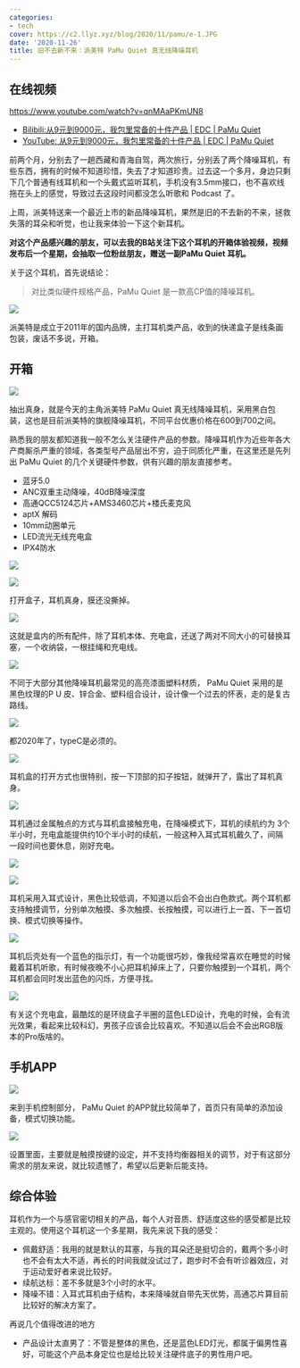 ```yaml
---
categories:
- tech
cover: https://c2.llyz.xyz/blog/2020/11/pamu/e-1.JPG
date: '2020-11-26'
title: 旧不去新不来：派美特 PaMu Quiet 真无线降噪耳机
---
```


## **在线视频**

https://www.youtube.com/watch?v=qnMAaPKmUN8

- [Bilibili:从9元到9000元，我包里常备的十件产品 | EDC | PaMu Quiet](https://www.bilibili.com/video/BV1uK411G74k)
- [YouTube: 从9元到9000元，我包里常备的十件产品 | EDC | PaMu Quiet](https://www.youtube.com/watch?v=qnMAaPKmUN8)

前两个月，分别去了一趟西藏和青海自驾，两次旅行，分别丢了两个降噪耳机，有些东西，拥有的时候不知道珍惜，失去了才知道珍贵。过去这一个多月，身边只剩下几个普通有线耳机和一个头戴式监听耳机，手机没有3.5mm接口，也不喜欢线拖在头上的感觉，导致过去这段时间都没怎么听歌和 Podcast 了。

上周，派美特送来一个最近上市的新品降噪耳机，果然是旧的不去新的不来，拯救失落的耳朵和听觉，也让我来体验一下这个新耳机。

**对这个产品感兴趣的朋友，可以去我的B站关注下这个耳机的开箱体验视频，视频发布后一个星期，会抽取一位粉丝朋友，赠送一副PaMu Quiet 耳机。**

关于这个耳机，首先说结论：

> 对比类似硬件规格产品，PaMu Quiet 是一款高CP值的降噪耳机。

![](https://c2.llyz.xyz/blog/2020/11/pamu/e-1.JPG)

派美特是成立于2011年的国内品牌，主打耳机类产品，收到的快递盒子是线条画包装，废话不多说，开箱。

## **开箱**

![](https://c2.llyz.xyz/blog/2020/11/pamu/e-2.JPG)

抽出真身，就是今天的主角派美特 PaMu Quiet 真无线降噪耳机，采用黑白包装，这也是目前派美特的旗舰降噪耳机，不同平台优惠价格在600到700之间。

熟悉我的朋友都知道我一般不怎么关注硬件产品的参数。降噪耳机作为近些年各大产商厮杀严重的领域，各类型号产品层出不穷，迫于同质化严重，在这里还是先列出 PaMu Quiet 的几个关键硬件参数，供有兴趣的朋友直接参考。

- 蓝牙5.0
- ANC双重主动降噪，40dB降噪深度
- 高通QCC5124芯片+AMS3460芯片+楼氏麦克风
- aptX 解码
- 10mm动圈单元
- LED流光无线充电盒
- IPX4防水

![](https://c2.llyz.xyz/blog/2020/11/pamu/e-3.JPG)

![](https://c2.llyz.xyz/blog/2020/11/pamu/e-4.JPG)

打开盒子，耳机真身，膜还没撕掉。

![](https://c2.llyz.xyz/blog/2020/11/pamu/e-5.JPG)

这就是盒内的所有配件，除了耳机本体、充电盒，还送了两对不同大小的可替换耳塞，一个收纳袋，一根挂绳和充电线。

![](https://c2.llyz.xyz/blog/2020/11/pamu/e-6.JPG)

不同于大部分其他降噪耳机最常见的高亮漆面塑料材质， PaMu Quiet 采用的是黑色纹理的P U 皮、锌合金、塑料组合设计，设计像一个过去的怀表，走的是复古路线。

![](https://c2.llyz.xyz/blog/2020/11/pamu/e-7.JPG)

都2020年了，typeC是必须的。

![](https://c2.llyz.xyz/blog/2020/11/pamu/e-8.JPG)

耳机盒的打开方式也很特别，按一下顶部的扣子按钮，就弹开了，露出了耳机真身。

![](https://c2.llyz.xyz/blog/2020/11/pamu/e-11.JPG)

耳机通过金属触点的方式与耳机盒接触充电，在降噪模式下，耳机的续航约为 3个半小时，充电盒能提供约10个半小时的续航，一般这种入耳式耳机戴久了，间隔一段时间也要休息，刚好充电。

![](https://c2.llyz.xyz/blog/2020/11/pamu/e-9.JPG)

![](https://c2.llyz.xyz/blog/2020/11/pamu/e-10.JPG)

耳机采用入耳式设计，黑色比较低调，不知道以后会不会出白色款式。两个耳机都支持触摸调节，分别单次触摸、多次触摸、长按触摸，可以进行上一首、下一首切换、模式切换等操作。

![](https://c2.llyz.xyz/blog/2020/11/pamu/e-12.JPG)

耳机后壳处有一个蓝色的指示灯，有一个功能很巧妙，像我经常喜欢在睡觉的时候戴着耳机听歌，有时候夜晚不小心把耳机掉床上了，只要你触摸到一个耳机，两个耳机都会同时发出蓝色的闪烁，方便寻找。

![](https://c2.llyz.xyz/blog/2020/11/pamu/e-14.JPG)

有关这个充电盒，最酷炫的是环绕盒子半圈的蓝色LED设计，充电的时候，会有流光效果，看起来比较科幻，男孩子应该会比较喜欢。不知道以后会不会出RGB版本的Pro版啥的。

## **手机APP**

![](https://c2.llyz.xyz/blog/2020/11/pamu/s-1.JPG?ver=1)

来到手机控制部分， PaMu Quiet 的APP就比较简单了，首页只有简单的添加设备，模式切换功能。

![](https://c2.llyz.xyz/blog/2020/11/pamu/s-2.JPG)

设置里面，主要就是触摸按键的设定，并不支持均衡器相关的调节，对于有这部分需求的朋友来说，就比较遗憾了，希望以后更新后能支持。

## 综合体验

耳机作为一个与感官密切相关的产品，每个人对音质、舒适度这些的感受都是比较主观的。使用这个耳机这一个多星期，我先来说下我的感受：

- 佩戴舒适：我用的就是默认的耳塞，与我的耳朵还是挺切合的，戴两个多小时也不会有太大不适，再长的时间我就没试过了，跑步时不会有听诊器效应，对于运动爱好者来说比较好。
- 续航达标：差不多就是3个小时的水平。
- 降噪不错：入耳式耳机由于结构，本来降噪就自带先天优势，高通芯片算目前比较好的解决方案了。

再说几个值得改进的地方

- 产品设计太直男了：不管是整体的黑色，还是蓝色LED灯光，都属于偏男性喜好，可能这个产品本身定位也是给比较关注硬件底子的男性用户吧。
